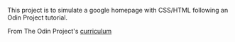 This project is to simulate a google homepage with CSS/HTML following an Odin Project tutorial. 

From The Odin Project's [curriculum](http://www.theodinproject.com/courses/web-development-101/lessons/html-css)
